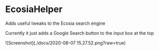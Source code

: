 # EcosiaHelper
Adds useful tweaks to the Ecosia search engine

Currently it just adds a Google Search button to the input box at the top

![Screenshot](./docs/2020-08-07 15.27.52.png?raw=true)
